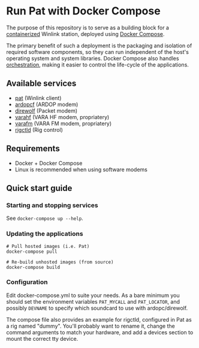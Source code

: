 # Run Pat with Docker Compose

The purpose of this repository is to serve as a building block for a
[containerized](https://en.wikipedia.org/wiki/Containerization_(computing))
Winlink station, deployed using [Docker
Compose](https://docs.docker.com/compose/).

The primary benefit of such a deployment is the packaging and isolation of
required software components, so they can run independent of the host's
operating system and system libraries. Docker Compose also handles
[orchestration](https://en.wikipedia.org/wiki/Orchestration_(computing)),
making it easier to control the life-cycle of the applications.

## Available services

* [pat](https://getpat.io) (Winlink client)
* [ardopcf](https://github.com/pflarue/ardop) (ARDOP modem)
* [direwolf](https://github.com/wb2osz/direwolf) (Packet modem)
* [varahf](https://rosmodem.wordpress.com) (VARA HF modem, propriatery)
* [varafm](https://rosmodem.wordpress.com) (VARA FM modem, propriatery)
* [rigctld](https://github.com/Hamlib/Hamlib) (Rig control)

## Requirements

* Docker + Docker Compose
* Linux is recommended when using software modems

## Quick start guide 

### Starting and stopping services

See `docker-compose up --help`.

### Updating the applications

```
# Pull hosted images (i.e. Pat)
docker-compose pull

# Re-build unhosted images (from source)
docker-compose build
```

### Configuration

Edit docker-compose.yml to suite your needs. As a bare minimum you should set
the environment variables `PAT_MYCALL` and `PAT_LOCATOR`, and possibly
`DEVNAME` to specify which soundcard to use with ardopc/direwolf.

The compose file also provides an example for rigctld, configured in Pat as a
rig named "dummy". You'll probably want to rename it, change the command
arguments to match your hardware, and add a devices section to mount the
correct tty device.
